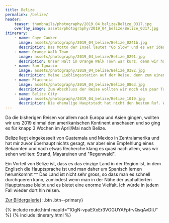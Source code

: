 ```yaml
---
title: Belize
permalink: /belize/
header:
    teaser: thumbnails/photography/2019_04_belize/Belize_0317.jpg
    overlay_image: assets/photography/2019_04_belize/Belize_0317.jpg
itinerary:
    - name: Caye Cauker
      image: assets/photography/2019_04_belize/Belize_0241b.jpg
      description: Das Motto der Insel lautet "Go Slow" und es war ideal um nach einer ewig langen Anreise im Land und Klima anzukommen. Neben dem Eintauchen ins Inselleben ging es auch ins Korallenriff zu Rochen, Haien und vielen anderen Fischen. Nur lernen wir es scheinbar nicht uns ausreichend einzucremen und so endete der Ausflug mit dem bisher schlimmsten Sonnenbrand den ich im Leben hatte. In jedem Fall eine sehr entspannte Insel auf der man einige Tage verbringen kann.
    - name: Orange Walk Town
      image: assets/photography/2019_04_belize/Belize_0291.jpg
      description: Unser Halt in Orange Walk Town war kurz, denn wir haben dort nur gestoppt um uns die Maya-Ruinen von Lamanai anzuschauen. Da wir etwas ausserhalb genächtigt haben, fällt es schwer etwas zur Stadt zu sagen. Das was wir gesehen haben, war jedoch gut und man hätte bestimmt dort noch den ein oder anderen Tag verbringen können, aber irgendwo muss man Prioritäten setzen. Die Lamanai-Tour ist aber empfehlenswert. 
    - name: San Ignacio
      image: assets/photography/2019_04_belize/Belize_0382.jpg
      description: Meine Lieblingsstation auf der Reise, denn zum einen fand ich die Stadt sehr gemütlich und zum anderen ist sie Ausgangspunkt für etliche Abenteuer, sei es die Erkundung von mehreren Maya-Ruinen oder zur spektakulären ATM-Höhle. Zugegeben ist sie schon etwas touristisch, aber das nicht übertrieben und wie erwähnt nicht grundlos. Insgesamt waren wir 6 Nächte dort, und langweilig wurde es nie.
    - name: Placencia
      image: assets/photography/2019_04_belize/Belize_0863.jpg
      description: Zum Abschluss der Reise wollten wir noch ein paar Tage am Strand bzw. an der Küste verbringen und haben uns eine Villa nahe Placencia gebucht, als auch zwei Tage in der Stadt verbracht. In dem Gebiet gibt es vermehrt grössere Resorts, so dass sich alles eher an Pauschal- oder All-Inkl-Touristen ausrichtet, aber auch eine gemütliche Stadt in der man gut und gerne Zeit verbringen kann und etliche Wassersportmöglichkeiten bietet. Da wir schon in Caye Caulker schnorcheln waren, ging es stattdessen zum Ziplining.
    - name: Belize City
      image: assets/photography/2019_04_belize/Belize_1019.jpg
      description: Die ehemalige Hauptstadt hat nicht den besten Ruf. Wir haben uns daher dafür entschieden sie auszulassen und die letzte Nacht etwas ausserhalb in einem AirBnB zu verbringen. Freunde des Gastgebers haben uns vom Busbahnhof abgeholt und anschliessend etwas durch die Stadt gefahren, so dass wir doch noch ein paar Highlights sehen konnten. Ich hab in jedem Fall nicht das Gefühl etwas verpasst gehabt zu haben.
---
```


Da die bisherigen Reisen vor allem nach Europa und Asien gingen, wollten wir uns 2019 einmal den amerikanischen Kontinent anschauen und so ging es für knapp 3 Wochen im April/Mai nach Belize.

Belize liegt eingekesselt von Guatemala und Mexico in Zentralamerika und hat mir zuvor überhaupt nichts gesagt, 
war aber eine Empfehlung eines Bekannten und nach etwas Recherche klang es quasi nach allem, was wir sehen wollten: Strand, Mayaruinen und "Regenwald".

Ein Vorteil von Belize ist, dass es das einzige Land in der Region ist, in dem Englisch die Hauptsprache ist und man daher um Spanisch lernen herumkommt ^^ 
Das Land ist nicht sehr gross, so dass man es schnell durchqueren kann, zumindest wenn man in der Nähe der asphaltierten Hauptstrasse bleibt und es bietet eine enorme Vielfalt. 
Ich würde in jedem Fall wieder dort hin reisen.

[Zur Bildergalerie](/photography/belize-2019/){: .btn .btn--primary}

{% include route.html mapId="1OgN-vpaEXxEr3VOGUYAFpfrvQsqAvDIU" %}
{% include itinerary.html %}
